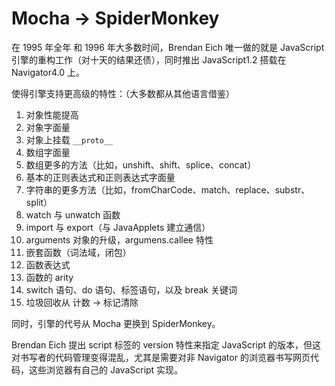 # Mocha -> SpiderMonkey

在 1995 年全年 和 1996 年大多数时间，Brendan Eich 唯一做的就是 JavaScript 引擎的重构工作（对十天的结果还债），同时推出 JavaScript1.2 搭载在 Navigator4.0 上。

使得引擎支持更高级的特性：（大多数都从其他语言借鉴）

1. 对象性能提高
2. 对象字面量
3. 对象上挂载 `__proto__`
4. 数组字面量
5. 数组更多的方法（比如，unshift、shift、splice、concat）
6. 基本的正则表达式和正则表达式字面量
7. 字符串的更多方法（比如，fromCharCode、match、replace、substr、split）
8. watch 与 unwatch 函数
9. import 与 export（与 JavaApplets 建立通信）
10. arguments 对象的升级，argumens.callee 特性
11. 嵌套函数（词法域，闭包）
12. 函数表达式
13. 函数的 arity
14. switch 语句、do 语句、标签语句，以及 break 关键词
15. 垃圾回收从 计数 -> 标记清除

同时，引擎的代号从 Mocha 更换到 SpiderMonkey。

Brendan Eich 提出 script 标签的 version 特性来指定 JavaScript 的版本，但这对书写者的代码管理变得混乱，尤其是需要对非 Navigator 的浏览器书写网页代码，这些浏览器有自己的 JavaScript 实现。
